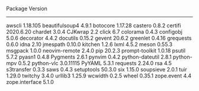 Package         Version
--------------- ---------
awscli          1.18.105
beautifulsoup4  4.9.1
botocore        1.17.28
castero         0.8.2
certifi         2020.6.20
chardet         3.0.4
CJKwrap         2.2
click           6.7
colorama        0.4.3
configobj       5.0.6
decorator       4.4.2
docutils        0.15.2
gevent          20.6.2
greenlet        0.4.16
grequests       0.6.0
idna            2.10
jmespath        0.10.0
kitchen         1.2.6
lxml            4.5.2
meson           0.55.3
msgpack         1.0.0
neovim-remote   2.4.0
pip             20.2.3
prompt-toolkit  1.0.18
psutil          5.7.2
pyasn1          0.4.8
Pygments        2.6.1
pynvim          0.4.2
python-dateutil 2.8.1
python-mpv      0.5.2
python-vlc      3.0.11115
PyYAML          5.3.1
requests        2.24.0
rsa             4.5
s3transfer      0.3.3
saws            0.4.3
setuptools      50.3.0
six             1.15.0
soupsieve       2.0.1
tuir            1.29.0
twitchy         3.4.0
urllib3         1.25.9
wcwidth         0.2.5
wheel           0.35.1
zope.event      4.4
zope.interface  5.1.0
